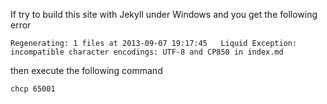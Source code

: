 If try to build this site with Jekyll under Windows and you get
the following error

    Regenerating: 1 files at 2013-09-07 19:17:45   Liquid Exception:
    incompatible character encodings: UTF-8 and CP850 in index.md

then execute the following command

    chcp 65001
